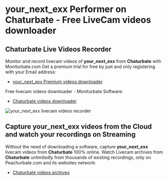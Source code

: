 # your_next_exx Performer on Chaturbate - Free LiveCam videos downloader

## Chaturbate Live Videos Recorder

Monitor and record livecam videos of **your_next_exx** from **Chaturbate** with Moniturbate.com
Get a premium trial for free by just and only registering with your Email address:
* [your_next_exx Premium videos downloader](https://moniturbate.com/request-demo-licence-key.html)

Free livecam videos downloader - Moniturbate Software:
* [Chaturbate videos downloader](https://moniturbate.com/moniturbate-download-software.html)

![your_next_exx livecam videos recorder](https://peachurnet.com/templates/moniturbate-software.png)


## Capture your_next_exx videos from the Cloud and watch your recordings on Streaming

Without the need of downloading a software, capture **your_next_exx** livecam videos from **Chaturbate** 100% online.
Watch Livecam archives from **Chaturbate** unlimitedly from thousands of existing recordings, only on Peachurbate.com and its websites network:
* [Chaturbate videos archives](https://peachurnet.com/)